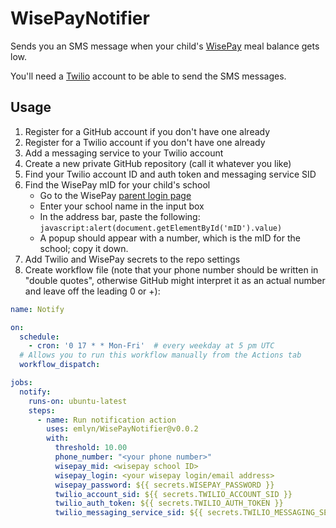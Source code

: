 # WisePayNotifier

Sends you an SMS message when your child's
[WisePay](https://www.wisepay.co.uk/store/generic/parent_login.asp)
meal balance gets low.

You'll need a [Twilio](https://www.twilio.com/) account
to be able to send the SMS messages.

## Usage

1. Register for a GitHub account if you don't have one already
1. Register for a Twilio account if you don't have one already
1. Add a messaging service to your Twilio account
1. Create a new private GitHub repository (call it whatever you like)
1. Find your Twilio account ID and auth token and messaging service SID
1. Find the WisePay mID for your child's school
   - Go to the WisePay [parent login page](https://www.wisepay.co.uk/store/generic/parent_login.asp)
   - Enter your school name in the input box
   - In the address bar, paste the following: `javascript:alert(document.getElementById('mID').value)`
   - A popup should appear with a number, which is the mID for the school; copy it down.
1. Add Twilio and WisePay secrets to the repo settings
1. Create workflow file (note that your phone number should be written in "double quotes", otherwise GitHub might interpret it as an actual number and leave off the leading 0 or +):

```yaml
name: Notify

on:
  schedule:
    - cron: '0 17 * * Mon-Fri'  # every weekday at 5 pm UTC
  # Allows you to run this workflow manually from the Actions tab
  workflow_dispatch:

jobs:
  notify:
    runs-on: ubuntu-latest
    steps:
      - name: Run notification action
        uses: emlyn/WisePayNotifier@v0.0.2
        with:
          threshold: 10.00
          phone_number: "<your phone number>"
          wisepay_mid: <wisepay school ID>
          wisepay_login: <your wisepay login/email address>
          wisepay_password: ${{ secrets.WISEPAY_PASSWORD }}
          twilio_account_sid: ${{ secrets.TWILIO_ACCOUNT_SID }}
          twilio_auth_token: ${{ secrets.TWILIO_AUTH_TOKEN }}
          twilio_messaging_service_sid: ${{ secrets.TWILIO_MESSAGING_SERVICE_SID }}
```

